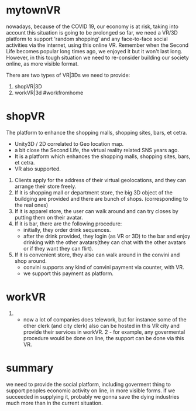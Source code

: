 # mytownVR

nowadays, because of the COVID 19, our economy is at risk, taking into account this situation is going to be prolonged so far, we need a VR/3D platform to support 'random shopping' and any face-to-face social activities via the internet, using this online VR.
Remember when the Second Life becomes popular long times ago, we enjoyed it but it won't last long. 
However, in this tough situation we need to re-consider building our society online, as more visible format.

There are two types of VR|3Ds we need to provide:

1. shopVR|3D
2. workVR|3d #workfromhome

# shopVR

The platform to enhance the shopping malls, shopping sites, bars, et cetra.

- Unity3D / 2D correlated to Geo location map.
- a bit close the Second Life, the virtual reality related SNS years ago.
- It is a platform which enhances the shopping malls, shopping sites, bars, et cetra.
- VR also supported.

1. Clients apply for the address of their virtual geolocations, and they can arrange their store
   freely.
2. If it is shopping mall or department store, the big 3D object of the buildging are provided
   and there are bunch of shops. (corresponding to the real ones)
3. If it is apparel store, the user can walk around and can try closes by putting them on their
   avatar.
4. If it is bar, there are the following procedure:
   - initially, they order drink sequences.
   - after the drink provided, they login (as VR or 3D) to the bar and enjoy drinking with the 
     other avatars(they can chat with the other avatars or if they want they can flirt). 
5. If it is convenient store, they also can walk around in the convini and shop around.
   - convini supports any kind of convini payment via counter, with VR.
   - we support this payment as platform.

# workVR
1. - now a lot of companies does telework, but for instance some of the other clerk (and city clerk)
   also can be hosted in this VR city and provide their services in workVR.
2  - for example, any govermental procedure would be done on line, the support can be done via this VR.


# summary

we need to provide the social platform, including goverment thing to support peoples economic activity on line, in more visible forms. if we succeeded in supplying it, probably we gonna save the dying industries much more than in the current situation.
